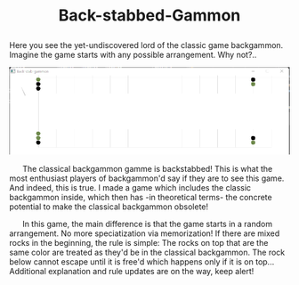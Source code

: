 # <p align="center"> Back-stabbed-Gammon </p>
Here you see the yet-undiscovered lord of the classic game backgammon. Imagine the game starts with any possible arrangement. Why not?..

![](https://github.com/ahmet-umut/back-stabbed-gammon/blob/main/back-stabbed-gammon.apng)

&nbsp;&nbsp;&nbsp;&nbsp;&nbsp;&nbsp;The classical backgammon gamme is backstabbed! This is what the most enthusiast players of backgammon'd say if they are to see this game. And indeed, this is true. I made a game which includes the classic backgammon inside, which then has -in theoretical terms- the concrete potential to make the classical backgammon obsolete!

&nbsp;&nbsp;&nbsp;&nbsp;&nbsp;&nbsp;In this game, the main difference is that the game starts in a random arrangement. No more speciatization via memorization! If there are mixed rocks in the beginning, the rule is simple: The rocks on top that are the same color are treated as they'd be in the classical backgammon. The rock below cannot escape until it is free'd which happens only if it is on top... Additional explanation and rule updates are on the way, keep alert!
